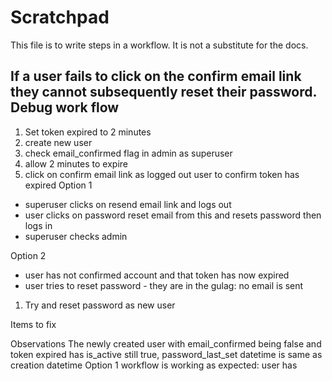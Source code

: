 # Scratchpad

This file is to write steps in a workflow. It is not a substitute for the docs.

## If a user fails to click on the confirm email link they cannot subsequently reset their password. Debug work flow

1. Set token expired to 2 minutes
2. create new user
3. check email_confirmed flag in admin as superuser
4. allow 2 minutes to expire
5. click on confirm email link as logged out user to confirm token has expired
   Option 1

- superuser clicks on resend email link and logs out
- user clicks on password reset email from this and resets password then logs in
- superuser checks admin

Option 2

- user has not confirmed account and that token has now expired
- user tries to reset password - they are in the gulag: no email is sent

1.  Try and reset password as new user


Items to fix



Observations
The newly created user with email_confirmed being false and token expired has is_active still true, password_last_set datetime is same as creation datetime
Option 1 workflow is working as expected: user has 

